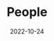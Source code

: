 ---
title: People
date: 2022-10-24

type: landing

sections:
  - block: people
    content:
      title: Team Members
      # Choose which groups/teams of users to display.
      # Edit `user_groups` in each user's profile to add them to one or more of these groups.
      user_groups:
          - Principal Investigators
          - Post-Doctoral Research Fellow
          - Ph.D Student
          - MPhil Student
          - Research Assistant
          - Alumni
      sort_by: Params.last_name
      sort_ascending: true
    design:
      show_interests: false
      show_role: true
      show_social: true
---